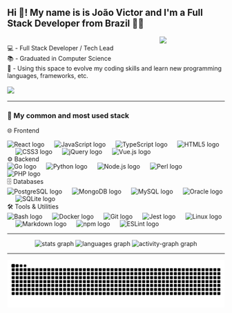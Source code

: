 <h2 align="left">Hi 👋! My name is is João Victor and I'm a Full Stack Developer from Brazil 👨‍🚀</h2>
<div>
<img align="right" width="30%" src="https://media.giphy.com/media/v1.Y2lkPTc5MGI3NjExdm1wdmRxOGF2ZWd0bWR3ZzBpczFsaTFvemw3MTB5anlnYWVrY2I3dCZlcD12MV9pbnRlcm5hbF9naWZfYnlfaWQmY3Q9Zw/qgQUggAC3Pfv687qPC/giphy.gif"/>
<div style="display: inline_block"><br>
💻 - Full Stack Developer / Tech Lead <br>
📚 - Graduated in Computer Science <br>
🔧 - Using this space to evolve my coding skills and learn new programming languages, frameworks, etc.
</div>
<div style="display: inline_block"><br>
    <a href="https://www.linkedin.com/in/fonteeboa/?locale=en_US" target="_blank"><img src="https://img.shields.io/badge/-LinkedIn-%230077B5?style=for-the-badge&logo=linkedin&logoColor=white" target="_blank"></a>
</div>
</div>
<hr >

### 🚀 My common and most used stack
🌐 Frontend
<div align="left">
  <img src="https://cdn.jsdelivr.net/gh/devicons/devicon/icons/react/react-original.svg" height="40" alt="React logo" />
  <img width="15" />
  <img src="https://cdn.jsdelivr.net/gh/devicons/devicon/icons/javascript/javascript-original.svg" height="40" alt="JavaScript logo" />
  <img width="15" />
  <img src="https://cdn.jsdelivr.net/gh/devicons/devicon/icons/typescript/typescript-original.svg" height="40" alt="TypeScript logo" />
  <img width="15" />
  <img src="https://cdn.jsdelivr.net/gh/devicons/devicon/icons/html5/html5-original.svg" height="40" alt="HTML5 logo" />
  <img width="15" />
  <img src="https://cdn.jsdelivr.net/gh/devicons/devicon/icons/css3/css3-original.svg" height="40" alt="CSS3 logo" />
  <img width="15" />
  <img src="https://cdn.jsdelivr.net/gh/devicons/devicon/icons/jquery/jquery-original.svg" height="40" alt="jQuery logo" />
  <img width="15" />
  <img src="https://cdn.jsdelivr.net/gh/devicons/devicon/icons/vuejs/vuejs-original.svg" height="40" alt="Vue.js logo" />
</div>
⚙️ Backend
<div align="left">
  <img src="https://cdn.jsdelivr.net/gh/devicons/devicon/icons/go/go-original.svg" height="40" alt="Go logo" />
  <img width="15" />
  <img src="https://cdn.jsdelivr.net/gh/devicons/devicon/icons/python/python-original.svg" height="40" alt="Python logo" />
  <img width="15" />
  <img src="https://cdn.jsdelivr.net/gh/devicons/devicon/icons/nodejs/nodejs-original.svg" height="40" alt="Node.js logo" />
  <img width="15" />
  <img src="https://cdn.jsdelivr.net/gh/devicons/devicon/icons/perl/perl-original.svg" height="40" alt="Perl logo" />
  <img width="15" />
  <img src="https://cdn.jsdelivr.net/gh/devicons/devicon/icons/php/php-original.svg" height="40" alt="PHP logo" />
</div>
🗄️ Databases
<div align="left">
  <img src="https://cdn.jsdelivr.net/gh/devicons/devicon/icons/postgresql/postgresql-original.svg" height="40" alt="PostgreSQL logo" />
  <img width="15" />
  <img src="https://cdn.jsdelivr.net/gh/devicons/devicon/icons/mongodb/mongodb-original.svg" height="40" alt="MongoDB logo" />
  <img width="15" />
  <img src="https://cdn.jsdelivr.net/gh/devicons/devicon/icons/mysql/mysql-original.svg" height="40" alt="MySQL logo" />
  <img width="15" />
  <img src="https://cdn.jsdelivr.net/gh/devicons/devicon/icons/oracle/oracle-original.svg" height="40" alt="Oracle logo" />
  <img width="15" />
  <img src="https://cdn.jsdelivr.net/gh/devicons/devicon/icons/sqlite/sqlite-original.svg" height="40" alt="SQLite logo" />
</div>
🛠️ Tools & Utilities
<div align="left">
  <img src="https://cdn.jsdelivr.net/gh/devicons/devicon/icons/bash/bash-original.svg" height="40" alt="Bash logo" />
  <img width="15" />
  <img src="https://cdn.jsdelivr.net/gh/devicons/devicon/icons/docker/docker-original.svg" height="40" alt="Docker logo" />
  <img width="15" />
  <img src="https://cdn.jsdelivr.net/gh/devicons/devicon/icons/git/git-original.svg" height="40" alt="Git logo" />
  <img width="15" />
  <img src="https://cdn.jsdelivr.net/gh/devicons/devicon/icons/jest/jest-plain.svg" height="40" alt="Jest logo" />
  <img width="15" />
  <img src="https://cdn.jsdelivr.net/gh/devicons/devicon/icons/linux/linux-original.svg" height="40" alt="Linux logo" />
  <img width="15" />
  <img src="https://cdn.jsdelivr.net/gh/devicons/devicon/icons/markdown/markdown-original.svg" height="40" alt="Markdown logo" />
  <img width="15" />
  <img src="https://cdn.jsdelivr.net/gh/devicons/devicon/icons/npm/npm-original-wordmark.svg" height="40" alt="npm logo" />
  <img width="15" />
  <img src="https://cdn.jsdelivr.net/gh/devicons/devicon/icons/eslint/eslint-original.svg" height="40" alt="ESLint logo" />
</div>

<hr>

<div align="center">
  <img src="https://github-readme-stats.vercel.app/api?username=fonteeboa&show_icons=true&theme=react&include_all_commits=true&count_private=true&rank_icon=github" height="150" alt="stats graph"  />
  <img src="https://github-readme-stats.vercel.app/api/top-langs?username=fonteeboa&locale=en&hide_title=false&layout=compact&card_width=320&langs_count=5&theme=react&hide_border=false&order=2" height="150" alt="languages graph"  />
  <img src="https://github-readme-activity-graph.vercel.app/graph?username=fonteeboa&radius=16&theme=react&area=true&order=5" height="300" alt="activity-graph graph"  />
</div>

<hr>

<img src="https://raw.githubusercontent.com/fonteeboa/fonteeboa/output/snake.svg" alt="Snake animation" />
